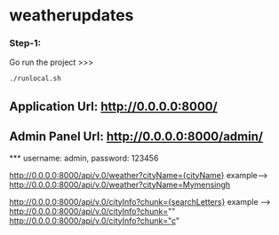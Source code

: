 # weatherupdates
### Step-1:
Go run the project >>>
```sh
./runlocal.sh
```

## Application Url: http://0.0.0.0:8000/
## Admin Panel Url: http://0.0.0.0:8000/admin/
*** username: admin, password: 123456

http://0.0.0.0:8000/api/v.0/weather?cityName={cityName}
example-->
http://0.0.0.0:8000/api/v.0/weather?cityName=Mymensingh

http://0.0.0.0:8000/api/v.0/cityInfo?chunk={searchLetters}
example --> 
http://0.0.0.0:8000/api/v.0/cityInfo?chunk=""
http://0.0.0.0:8000/api/v.0/cityInfo?chunk="c"